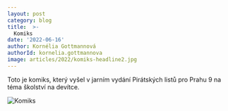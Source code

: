 ```yaml
---
layout: post
category: blog
title:  >-
  Komiks
date: '2022-06-16'
author: Kornélia Gottmannová
authorId: kornelia.gottmannova
image: articles/2022/komiks-headline2.jpg
---
```

Toto je komiks, který vyšel v jarním vydání Pirátských listů pro Prahu 9 na téma školství na devítce.

![Komiks](https://a.pirati.cz/crop/900x1550/praha9/img/articles/2022/komiks.png)
 